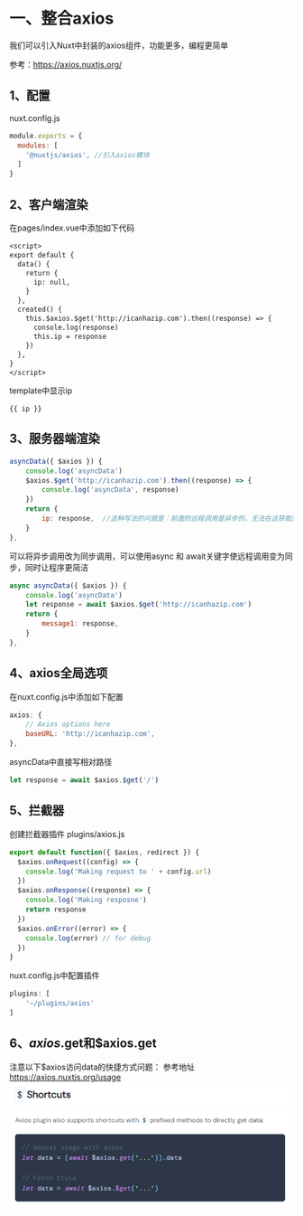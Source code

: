 # 一、整合axios 

我们可以引入Nuxt中封装的axios组件，功能更多，编程更简单

参考：https://axios.nuxtjs.org/

## 1、配置

nuxt.config.js

```js
module.exports = {
  modules: [
    '@nuxtjs/axios', //引入axios模块
  ]
}
```

## 2、客户端渲染

在pages/index.vue中添加如下代码

```vue
<script>
export default {
  data() {
    return {
      ip: null,
    }
  },
  created() {
    this.$axios.$get('http://icanhazip.com').then((response) => {
      console.log(response)
      this.ip = response
    })
  },
}
</script>
```

template中显示ip 

```vue
{{ ip }}
```

## 3、服务器端渲染

```js
asyncData({ $axios }) {
    console.log('asyncData')
    $axios.$get('http://icanhazip.com').then((response) => {
        console.log('asyncData', response)
    })
    return {
        ip: response,  //这种写法的问题是：前面的远程调用是异步的，无法在这获取到response
    }
},
```

可以将异步调用改为同步调用，可以使用async 和 await关键字使远程调用变为同步，同时让程序更简洁

```js
async asyncData({ $axios }) {
    console.log('asyncData')
    let response = await $axios.$get('http://icanhazip.com')
    return {
        message1: response,
    }
},
```

## 4、axios全局选项
在nuxt.config.js中添加如下配置 
```js
axios: {
    // Axios options here
    baseURL: 'http://icanhazip.com',
},
```

asyncData中直接写相对路径
```js
let response = await $axios.$get('/')
```

## 5、拦截器

创建拦截器插件 plugins/axios.js
```js
export default function({ $axios, redirect }) {
  $axios.onRequest((config) => {
    console.log('Making request to ' + config.url)
  })
  $axios.onResponse((response) => {
    console.log('Making resposne')
    return response
  })
  $axios.onError((error) => {
    console.log(error) // for debug
  })
}
```

nuxt.config.js中配置插件
```js
plugins: [
    '~/plugins/axios'
]
```

## 6、$axios.$get和$axios.get
注意以下$axios访问data的快捷方式问题：
参考地址 https://axios.nuxtjs.org/usage
![img](../../images/ccabdc55-a914-453a-9267-6265afbc0eba.png)